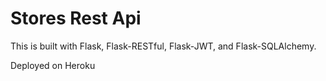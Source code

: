 # Stores Rest Api

This is built with Flask, Flask-RESTful, Flask-JWT, and Flask-SQLAlchemy.

Deployed on Heroku